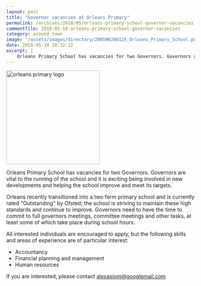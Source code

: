 ```yaml
---
layout: post
title: "Governor vacancies at Orleans Primary"
permalink: /archives/2018/05/orleans-primary-school-governor-vacancies.html
commentfile: 2018-05-10-orleans-primary-school-governor-vacancies
category: around_town
image: "/assets/images/directory/200506280125_Orleans_Primary_School.png"
date: 2018-05-10 20:32:22
excerpt: |
    Orleans Primary School has vacancies for two Governors. Governors are vital to the running of the school and it is exciting being involved in new developments and helping the school improve and meet its targets.
---
```


<img src="/assets/images/directory/200506280125_Orleans_Primary_School.png" width="250"  class="photo right" alt="orleans primary logo" />

Orleans Primary School has vacancies for two Governors. Governors are vital to the running of the school and it is exciting being involved in new developments and helping the school improve and meet its targets.

Orleans recently transitioned into a two form primary school and is currently rated "Outstanding" by Ofsted; the school is striving to maintain these high standards and continue to improve. Governors need to have the time to commit to full governors meetings, committee meetings and other tasks, at least some of which take place during school hours.

All interested individuals are encouraged to apply, but the following skills and areas of experience are of particular interest:

* Accountancy
* Financial planning and management
* Human resources

If you are interested, please contact [alexaxiom@googlemail.com](:mailto:alexaxiom@googlemail.com)
